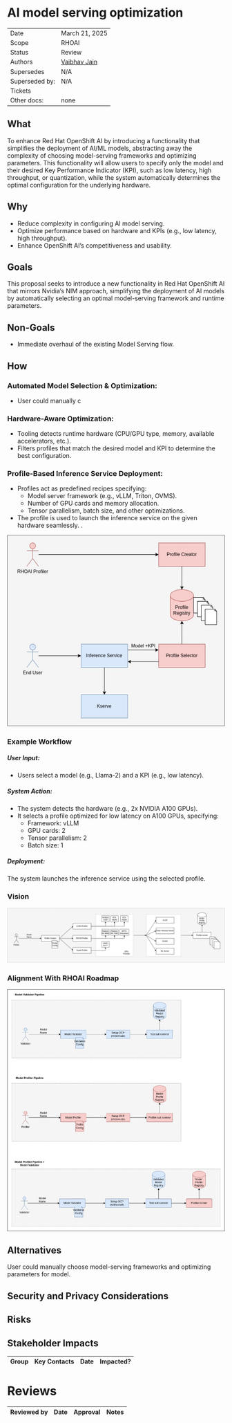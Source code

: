 # AI model serving optimization

|                |                                                                  |
| -------------- |------------------------------------------------------------------|
| Date           | March 21, 2025                                                   |
| Scope          | RHOAI                                                            |
| Status         | Review                                                           |
| Authors        | [Vaibhav Jain](@vajain)                                          |
| Supersedes     | N/A                                                              |
| Superseded by: | N/A                                                              |
| Tickets        | |
| Other docs:    | none                                                             |


## What
To enhance Red Hat OpenShift AI by introducing a functionality that simplifies the deployment of AI/ML models, abstracting away the complexity of choosing model-serving frameworks and optimizing parameters. This functionality will allow users to specify only the model and their desired Key Performance Indicator (KPI), such as low latency, high throughput, or quantization, while the system automatically determines the optimal configuration for the underlying hardware.

## Why
- Reduce complexity in configuring AI model serving.
- Optimize performance based on hardware and KPIs (e.g., low latency, high throughput).
- Enhance OpenShift AI’s competitiveness and usability.


## Goals
This proposal seeks to introduce a new functionality in Red Hat OpenShift AI that mirrors Nvidia’s NIM approach, simplifying the deployment of AI models by automatically selecting an optimal model-serving framework and runtime parameters.

## Non-Goals
- Immediate overhaul of the existing Model Serving flow.


## How
### Automated Model Selection & Optimization:
- User could manually c

### Hardware-Aware Optimization:
- Tooling detects runtime hardware (CPU/GPU type, memory, available accelerators, etc.).
- Filters profiles that match the desired model and KPI to determine the best configuration.

### Profile-Based Inference Service Deployment:
- Profiles act as predefined recipes specifying:
  - Model server framework (e.g., vLLM, Triton, OVMS).
  - Number of GPU cards and memory allocation.
  - Tensor parallelism, batch size, and other optimizations.
- The profile is used to launch the inference service on the given hardware seamlessly.
.

![proposed architecture](./images/ODH-ADR-MS-0002-model-serving-optimization-with-profiling-img-1.jpg)  

### Example Workflow

##### User Input:
- Users select a model (e.g., Llama-2) and a KPI (e.g., low latency).
##### System Action:
- The system detects the hardware (e.g., 2x NVIDIA A100 GPUs).
- It selects a profile optimized for low latency on A100 GPUs, specifying:
  - Framework: vLLM
  - GPU cards: 2
  - Tensor parallelism: 2
  - Batch size: 1
##### Deployment:
The system launches the inference service using the selected profile.

### Vision
![vision](./images/ODH-ADR-MS-0002-model-serving-optimization-with-profiling-img-2.jpg)  

### Alignment With RHOAI Roadmap
![alignment with roadmap](./images/ODH-ADR-MS-0002-model-serving-optimization-with-profiling-img-3.jpg)

## Alternatives
User could manually choose model-serving frameworks and optimizing parameters for model.

## Security and Privacy Considerations


## Risks


## Stakeholder Impacts

| Group        | Key Contacts                                                                                                                                    | Date        | Impacted? |
| ------------ | ----------------------------------------------------------------------------------------------------------------------------------------------- | ----------- | --------- |

# Reviews

| Reviewed by           | Date         | Approval | Notes |
| --------------------- | -----------  | -------- | ----- |

